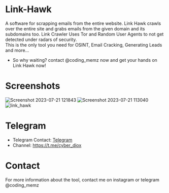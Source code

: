 # Link-Hawk
A software for scrapping emails from the entire website. Link Hawk crawls over the entire site and grabs emails from the given domain and its subdomains too.
Link Crawler Uses Tor and Random User Agents to not get detected under radars of security. 
<br>
This is the only tool you need for OSINT, Email Cracking, Generating Leads and more... 
* So why waiting? contact @coding_memz now and get your hands on Link Hawk now!
# Screenshots

![Screenshot 2023-07-21 121843](https://github.com/Cyber-Dioxide/Link-Hawk/assets/93708296/7e3a9b92-8eb3-4a6d-a981-7de30a58bd7e)
![Screenshot 2023-07-21 113040](https://github.com/Cyber-Dioxide/Link-Hawk/assets/93708296/be4f2eb5-ba6e-494b-9ffc-284be53b7b84)
![link_hawk](https://github.com/Cyber-Dioxide/Link-Hawk/assets/93708296/5bd5aa50-697c-4694-b5d4-790e523bb4bb)

# Telegram
* Telegram Contact: [Telegram](https://www.cyberdioxide.com/p/contact.html)
* Channel: https://t.me/cyber_diox

# Contact
For more information about the tool, contact me on instagram or telegram @coding_memz
